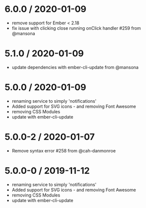
6.0.0 / 2020-01-09
==================

  * remove support for Ember < 2.18
  * fix issue with clicking close running onClick handler #259 from @mansona

5.1.0 / 2020-01-09
==================

  * update dependencies with ember-cli-update from @mansona

5.0.0 / 2020-01-09
==================
  * renaming service to simply 'notifications'
  * Added support for SVG icons - and removing Font Awesome
  * removing CSS Modules
  * update with ember-cli-update

5.0.0-2 / 2020-01-07
==================

  * Remove syntax error #258 from @cah-danmonroe

5.0.0-0 / 2019-11-12
==================

  * renaming service to simply 'notifications'
  * Added support for SVG icons - and removing Font Awesome
  * removing CSS Modules
  * update with ember-cli-update
